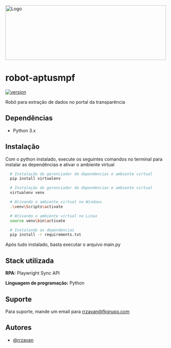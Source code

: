 <img alt="Logo" height="170" width="500" src="https://dwlaw.com.br/wp-content/uploads/2023/08/Logo-horizontal-DWLAW_CMYK.png" />


# robot-aptusmpf

[![version](https://img.shields.io/badge/version-0.1.0-purple.svg)](https://semver.org)

Robô para extração de dados no portal da transparência

## Dependências

- Python 3.x


## Instalação

Com o python instalado, execute os seguintes comandos no terminal para instalar as dependências e ativar o ambiente virtual

```bash
  # Instalação do gerenciador de dependencias e ambiente virtual
  pip install virtualenv
```

```bash
  # Instalação do gerenciador de dependencias e ambiente virtual
  virtualenv venv
```

```bash
  # Ativando o ambiente virtual no Windows
  .\venv\Scripts\activate
```

```bash
  # Ativando o ambiente virtual no Linux
  source venv\bin\activate
```

```bash
  # Instalando as dependencias
  pip install -r requirements.txt
```

Após tudo instalado, basta executar o arquivo main.py


## Stack utilizada

**RPA:** Playwright Sync API

**Linguagem de programação:** Python


## Suporte

Para suporte, mande um email para rrzavan@fkgrupo.com


## Autores

- [@rrzavan](https://github.com/rrzavan)

